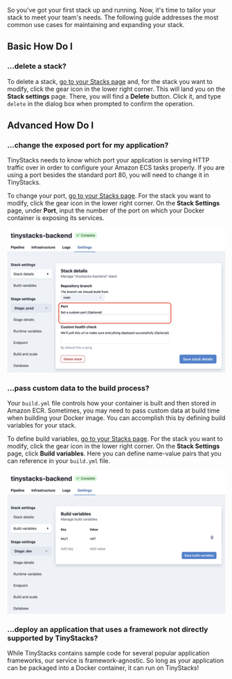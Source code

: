 So you've got your first stack up and running. Now, it's time to tailor your stack to meet your team's needs. The following guide addresses the most common use cases for maintaining and expanding your stack. 

## Basic How Do I 




### ...delete a stack? 

To delete a stack, [go to your Stacks page](https://tinystacks.com/stacks/) and, for the stack you want to modify, click the gear icon in the lower right corner. This will land you on the **Stack settings** page. There, you will find a **Delete** button. Click it, and type `delete` in the dialog box when prompted to confirm the operation. 

## Advanced How Do I 

### ...change the exposed port for my application? 

TinyStacks needs to know which port your application is serving HTTP traffic over in order to configure your Amazon ECS tasks properly. If you are using a port besides the standard port 80, you will need to change it in TinyStacks. 

To change your port, [go to your Stacks page](https://tinystacks.com/stacks/). For the stack you want to modify, click the gear icon in the lower right corner. On the **Stack Settings** page, under **Port**, input the number of the port on which your Docker container is exposing its services.

![TinyStacks - change port](img/tinystacks-port-1.png)



### ...pass custom data to the build process? 

Your `build.yml` file controls how your container is built and then stored in Amazon ECR. Sometimes, you may need to pass custom data at build time when building your Docker image. You can accomplish this by defining build variables for your stack. 

To define build variables, [go to your Stacks page](https://tinystacks.com/stacks/). For the stack you want to modify, click the gear icon in the lower right corner. On the **Stack Settings** page, click **Build variables**. Here you can define name-value pairs that you can reference in your `build.yml` file. 

![TinyStacks - build variables](img/tinystacks-build-variables-1.png)

### ...deploy an application that uses a framework not directly supported by TinyStacks? 

While TinyStacks contains sample code for several popular application frameworks, our service is framework-agnostic. So long as your application can be packaged into a Docker container, it can run on TinyStacks!


